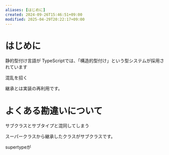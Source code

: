 ```yaml
---
aliases: [はじめに]
created: 2024-09-26T15:46:51+09:00
modified: 2025-04-29T20:22:17+09:00
---
```


# はじめに

静的型付け言語が
TypeScriptでは、「構造的型付け」という型システムが採用されています

混乱を招く



継承とは実装の再利用です。

# よくある勘違いについて

サブクラスとサブタイプと混同してしまう

スーパークラスから継承したクラスがサブクラスです。

supertypeが

